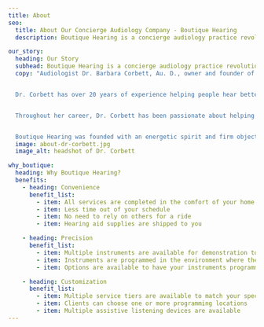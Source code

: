```yaml
---
title: About
seo:
  title: About Our Concierge Audiology Company - Boutique Hearing
  description: Boutique Hearing is a concierge audiology practice revolutionizing the way hearing aids are fit, with an energetic spirit to enhance lives by improving hearing

our_story:
  heading: Our Story
  subhead: Boutique Hearing is a concierge audiology practice revolutionizing the way hearing aids are fit.
  copy: "Audiologist Dr. Barbara Corbett, Au. D., owner and founder of Boutique Hearing, travels to her clients’ home or office for all audiology services from the hearing evaluation to hearing aid selections, fittings, and follow-up care. 


  Dr. Corbett has over 20 years of experience helping people hear better. Her journey as an audiologist at the University of Chicago Medicine; Hearing Health Center; Phonak and Presence Resurrection Medical Center have given her a unique perspective into all aspects of audiology from diagnosis to manufacturing and most importantly with individualized patient care. 


  Throughout her career, Dr. Corbett has been passionate about helping people hear better. Early on she realized that while advancements in hearing aid technology and design were important what mattered most was her patient’s knowledge of their hearing needs and success with their hearing aids. Dr. Corbett noticed that despite all the advancements in hearing aid technology the process of programming and fitting them was not evolving. People were still coming into a quiet office for their fitting, then being sent into complicated listening environments that were part of their everyday lives. Dr. Corbett wanted more for her clients which is why she founded Boutique Hearing and disrupted this status quo. 


  Boutique Hearing was founded with an energetic spirit and firm objective: enhance lives by improving hearing. Having hearing loss is difficult but finding the time to address it should not be. That is the driving force behind Boutique Hearing: convenient, precise, and customized hearing aid fittings in the comfort of your home or office."
  image: about-dr-corbett.jpg
  image_alt: headshot of Dr. Corbett 

why_boutique: 
  heading: Why Boutique Hearing?
  benefits: 
    - heading: Convenience
      benefit_list: 
        - item: All services are completed in the comfort of your home or office
        - item: Less time out of your schedule
        - item: No need to rely on others for a ride
        - item: Hearing aid supplies are shipped to you

    - heading: Precision
      benefit_list: 
        - item: Multiple instruments are available for demonstration to help make your selection
        - item: Instruments are programmed in the environment where they will be used
        - item: Options are available to have your instruments programmed in multiple environments (home, office, favorite restaurant, etc.)

    - heading: Customization
      benefit_list: 
        - item: Multiple service tiers are available to match your specific needs
        - item: Clients can choose one or more programming locations
        - item: Multiple assistive listening devices are available
---
```

